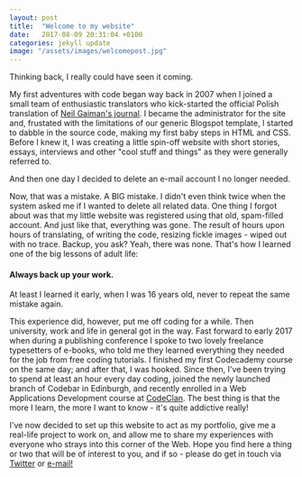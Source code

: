 ```yaml
---
layout: post
title:  "Welcome to my website"
date:   2017-08-09 20:31:04 +0100
categories: jekyll update
image: "/assets/images/welcomepost.jpg"
---
```

<p>Thinking back, I really could have seen it coming.</p>

<p>My first adventures with code began way back in 2007 when I joined a small team of enthusiastic translators who kick-started the official Polish translation of <a href="http://journal.neilgaiman.com/" target="_blank"> Neil Gaiman's journal</a>. I became the administrator for the site and, frustated with the limitations of our generic Blogspot template, I started to dabble in the source code, making my first baby steps in HTML and CSS. Before I knew it, I was creating a little spin-off website with short stories, essays, interviews and other "cool stuff and things" as they were generally referred to.</p>

<p>And then one day I decided to delete an e-mail account I no longer needed.</p>

<p>Now, that was a mistake. A BIG mistake. I didn't even think twice when the system asked me if I wanted to delete all related data. One thing I forgot about was that my little website was registered using that old, spam-filled account. And just like that, everything was gone. The result of hours upon hours of translating, of writing the code, resizing fickle images - wiped out with no trace. Backup, you ask? Yeah, there was none. That's how I learned one of the big lessons of adult life:</p>

<h4>Always back up your work.</h4>

<p>At least I learned it early, when I was 16 years old, never to repeat the same mistake again.</p>

<p>This experience did, however, put me off coding for a while. Then university, work and life in general got in the way. Fast forward to early 2017 when during a publishing conference I spoke to two lovely freelance typesetters of e-books, who told me they learned everything they needed for the job from free coding tutorials. I finished my first Codecademy course on the same day; and after that, I was hooked. Since then, I've been trying to spend at least an hour every day coding, joined the newly launched branch of Codebar in Edinburgh, and recently enrolled in a Web Applications Development course at <a href="https://codeclan.com/" target="_blank">CodeClan</a>. The best thing is that the more I learn, the more I want to know - it's quite addictive really!</p>

<p>I've now decided to set up this website to act as my portfolio, give me a real-life project to work on, and allow me to share my experiences with everyone who strays into this corner of the Web. Hope you find here a thing or two that will be of interest to you, and if so - please do get in touch via <a href="https://twitter.com/ewa_lipinska" target="blank">Twitter</a> or <a href="mailto:ewa.lipinska@hotmail.com">e-mail!</a></p>

